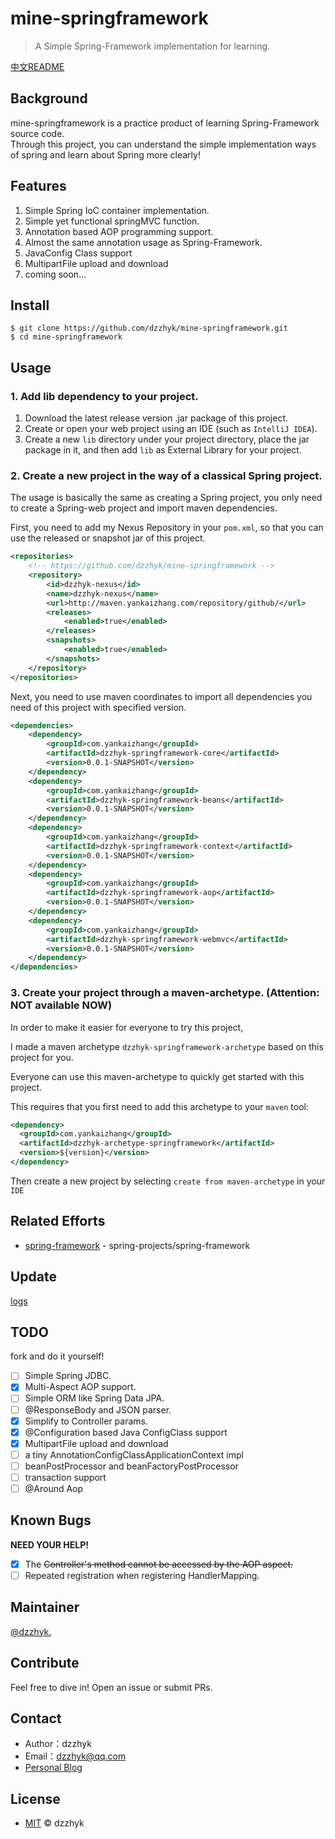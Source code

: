 # mine-springframework
> A Simple Spring-Framework implementation for learning.

[中文README](./README_zh_CN.md)

## Background

mine-springframework is a practice product of learning Spring-Framework source code.  
Through this project, you can understand the simple implementation ways of spring and learn about Spring more clearly!

## Features

1. Simple Spring IoC container implementation.
2. Simple yet functional springMVC function.
3. Annotation based AOP programming support.
4. Almost the same annotation usage as Spring-Framework.
5. JavaConfig Class support
6. MultipartFile upload and download
7. coming soon...

## Install

```shell script
$ git clone https://github.com/dzzhyk/mine-springframework.git
$ cd mine-springframework
```

## Usage

### 1. Add lib dependency to your project.

1. Download the latest release version .jar package of this project.
2. Create or open your web project using an IDE (such as `IntelliJ IDEA`).
3. Create a new `lib` directory under your project directory, place the jar package in it,
 and then add `lib` as External Library for your project.

### 2. Create a new project in the way of a classical Spring project.
The usage is basically the same as creating a Spring project, you only need to create a Spring-web project and import maven dependencies.  

First, you need to add my Nexus Repository in your `pom.xml`, so that you can use the released or snapshot jar of this project.

```xml
<repositories>
    <!-- https://github.com/dzzhyk/mine-springframework -->
    <repository>
        <id>dzzhyk-nexus</id>
        <name>dzzhyk-nexus</name>
        <url>http://maven.yankaizhang.com/repository/github/</url>
        <releases>
            <enabled>true</enabled>
        </releases>
        <snapshots>
            <enabled>true</enabled>
        </snapshots>
    </repository>
</repositories>
```

Next, you need to use maven coordinates to import all dependencies you need of this project with specified version.

```xml
<dependencies>
    <dependency>
        <groupId>com.yankaizhang</groupId>
        <artifactId>dzzhyk-springframework-core</artifactId>
        <version>0.0.1-SNAPSHOT</version>
    </dependency>
    <dependency>
        <groupId>com.yankaizhang</groupId>
        <artifactId>dzzhyk-springframework-beans</artifactId>
        <version>0.0.1-SNAPSHOT</version>
    </dependency>
    <dependency>
        <groupId>com.yankaizhang</groupId>
        <artifactId>dzzhyk-springframework-context</artifactId>
        <version>0.0.1-SNAPSHOT</version>
    </dependency>
    <dependency>
        <groupId>com.yankaizhang</groupId>
        <artifactId>dzzhyk-springframework-aop</artifactId>
        <version>0.0.1-SNAPSHOT</version>
    </dependency>
    <dependency>
        <groupId>com.yankaizhang</groupId>
        <artifactId>dzzhyk-springframework-webmvc</artifactId>
        <version>0.0.1-SNAPSHOT</version>
    </dependency>
</dependencies>
```


### 3. Create your project through a maven-archetype. (Attention: NOT available NOW)

In order to make it easier for everyone to try this project, 

I made a maven archetype `dzzhyk-springframework-archetype` based on this project for you.

Everyone can use this maven-archetype to quickly get started with this project.

This requires that you first need to add this archetype to your `maven` tool:

```xml
<dependency>
  <groupId>com.yankaizhang</groupId>
  <artifactId>dzzhyk-archetype-springframework</artifactId>
  <version>${version}</version>
</dependency>
```

Then create a new project by selecting `create from maven-archetype` in your `IDE`

## Related Efforts

- [spring-framework](https://github.com/spring-projects/spring-framework) - spring-projects/spring-framework

## Update

[logs](./UPDATE.md)

## TODO
fork and do it yourself!

- [ ] Simple Spring JDBC.
- [x] Multi-Aspect AOP support.
- [ ] Simple ORM like Spring Data JPA.
- [ ] @ResponseBody and JSON parser.
- [x] Simplify to Controller params.
- [x] @Configuration based Java ConfigClass support
- [x] MultipartFile upload and download
- [ ] a tiny AnnotationConfigClassApplicationContext impl
- [ ] beanPostProcessor and beanFactoryPostProcessor
- [ ] transaction support
- [ ] @Around Aop

## Known Bugs

**NEED YOUR HELP!**

- [x] The ~~Controller's method cannot be accessed by the AOP aspect.~~
- [ ] Repeated registration when registering HandlerMapping.

## Maintainer

[@dzzhyk.](https://github.com/dzzhyk)

## Contribute

Feel free to dive in! Open an issue or submit PRs.


## Contact

- Author：dzzhyk
- Email：dzzhyk@qq.com
- [Personal Blog](https://dzzhyk.blog.csdn.net/)


## License

- [MIT](./LICENSE) © dzzhyk